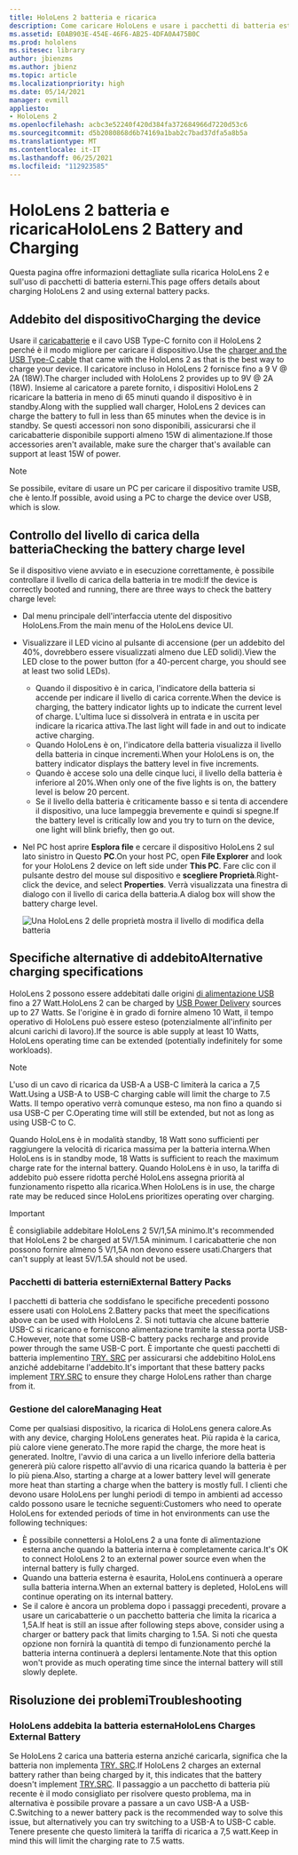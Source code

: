 ```yaml
---
title: HoloLens 2 batteria e ricarica
description: Come caricare HoloLens e usare i pacchetti di batteria esterni.
ms.assetid: E0AB903E-454E-46F6-AB25-4DFA0A475B0C
ms.prod: hololens
ms.sitesec: library
author: jbienzms
ms.author: jbienz
ms.topic: article
ms.localizationpriority: high
ms.date: 05/14/2021
manager: evmill
appliesto:
- HoloLens 2
ms.openlocfilehash: acbc3e52240f420d384fa372684966d7220d53c6
ms.sourcegitcommit: d5b2080868d6b74169a1bab2c7bad37dfa5a8b5a
ms.translationtype: MT
ms.contentlocale: it-IT
ms.lasthandoff: 06/25/2021
ms.locfileid: "112923585"
---
```

# <a name="hololens-2-battery-and-charging"></a><span data-ttu-id="0949b-103">HoloLens 2 batteria e ricarica</span><span class="sxs-lookup"><span data-stu-id="0949b-103">HoloLens 2 Battery and Charging</span></span>

<span data-ttu-id="0949b-104">Questa pagina offre informazioni dettagliate sulla ricarica HoloLens 2 e sull'uso di pacchetti di batteria esterni.</span><span class="sxs-lookup"><span data-stu-id="0949b-104">This page offers details about charging HoloLens 2 and using external battery packs.</span></span>

## <a name="charging-the-device"></a><span data-ttu-id="0949b-105">Addebito del dispositivo</span><span class="sxs-lookup"><span data-stu-id="0949b-105">Charging the device</span></span>

<span data-ttu-id="0949b-106">Usare il [caricabatterie](https://www.microsoft.com/en-us/p/microsoft-hololens-2-usb-c-charger-cable/8vj21f2z8pk5?rtc=1) e il cavo USB Type-C fornito con il HoloLens 2 perché è il modo migliore per caricare il dispositivo.</span><span class="sxs-lookup"><span data-stu-id="0949b-106">Use the [charger and the USB Type-C cable](https://www.microsoft.com/en-us/p/microsoft-hololens-2-usb-c-charger-cable/8vj21f2z8pk5?rtc=1) that came with the HoloLens 2 as that is the best way to charge your device.</span></span> <span data-ttu-id="0949b-107">Il caricatore incluso in HoloLens 2 fornisce fino a 9 V @ 2A (18W).</span><span class="sxs-lookup"><span data-stu-id="0949b-107">The charger included with HoloLens 2 provides up to 9V @ 2A (18W).</span></span> <span data-ttu-id="0949b-108">Insieme al caricatore a parete fornito, i dispositivi HoloLens 2 ricaricare la batteria in meno di 65 minuti quando il dispositivo è in standby.</span><span class="sxs-lookup"><span data-stu-id="0949b-108">Along with the supplied wall charger, HoloLens 2 devices can charge the battery to full in less than 65 minutes when the device is in standby.</span></span> <span data-ttu-id="0949b-109">Se questi accessori non sono disponibili, assicurarsi che il caricabatterie disponibile supporti almeno 15W di alimentazione.</span><span class="sxs-lookup"><span data-stu-id="0949b-109">If those accessories aren't available, make sure the charger that's available can support at least 15W of power.</span></span>

> [!NOTE]
> <span data-ttu-id="0949b-110">Se possibile, evitare di usare un PC per caricare il dispositivo tramite USB, che è lento.</span><span class="sxs-lookup"><span data-stu-id="0949b-110">If possible, avoid using a PC to charge the device over USB, which is slow.</span></span>

## <a name="checking-the-battery-charge-level"></a><span data-ttu-id="0949b-111">Controllo del livello di carica della batteria</span><span class="sxs-lookup"><span data-stu-id="0949b-111">Checking the battery charge level</span></span>
<span data-ttu-id="0949b-112">Se il dispositivo viene avviato e in esecuzione correttamente, è possibile controllare il livello di carica della batteria in tre modi:</span><span class="sxs-lookup"><span data-stu-id="0949b-112">If the device is correctly booted and running, there are three ways to check the battery charge level:</span></span>

- <span data-ttu-id="0949b-113">Dal menu principale dell'interfaccia utente del dispositivo HoloLens.</span><span class="sxs-lookup"><span data-stu-id="0949b-113">From the main menu of the HoloLens device UI.</span></span>
- <span data-ttu-id="0949b-114">Visualizzare il LED vicino al pulsante di accensione (per un addebito del 40%, dovrebbero essere visualizzati almeno due LED solidi).</span><span class="sxs-lookup"><span data-stu-id="0949b-114">View the LED close to the power button (for a 40-percent charge, you should see at least two solid LEDs).</span></span>
    - <span data-ttu-id="0949b-115">Quando il dispositivo è in carica, l'indicatore della batteria si accende per indicare il livello di carica corrente.</span><span class="sxs-lookup"><span data-stu-id="0949b-115">When the device is charging, the battery indicator lights up to indicate the current level of charge.</span></span>  <span data-ttu-id="0949b-116">L'ultima luce si dissolverà in entrata e in uscita per indicare la ricarica attiva.</span><span class="sxs-lookup"><span data-stu-id="0949b-116">The last light will fade in and out to indicate active charging.</span></span>
    - <span data-ttu-id="0949b-117">Quando HoloLens è on, l'indicatore della batteria visualizza il livello della batteria in cinque incrementi.</span><span class="sxs-lookup"><span data-stu-id="0949b-117">When your HoloLens is on, the battery indicator displays the battery level in five increments.</span></span>
    - <span data-ttu-id="0949b-118">Quando è accese solo una delle cinque luci, il livello della batteria è inferiore al 20%.</span><span class="sxs-lookup"><span data-stu-id="0949b-118">When only one of the five lights is on, the battery level is below 20 percent.</span></span>
    - <span data-ttu-id="0949b-119">Se il livello della batteria è criticamente basso e si tenta di accendere il dispositivo, una luce lampeggia brevemente e quindi si spegne.</span><span class="sxs-lookup"><span data-stu-id="0949b-119">If the battery level is critically low and you try to turn on the device, one light will blink briefly, then go out.</span></span>
- <span data-ttu-id="0949b-120">Nel PC host aprire **Esplora file** e cercare il dispositivo HoloLens 2 sul lato sinistro in Questo **PC**.</span><span class="sxs-lookup"><span data-stu-id="0949b-120">On your host PC, open **File Explorer** and look for your HoloLens 2 device on left side under **This PC**.</span></span> <span data-ttu-id="0949b-121">Fare clic con il pulsante destro del mouse sul dispositivo e **scegliere Proprietà**.</span><span class="sxs-lookup"><span data-stu-id="0949b-121">Right-click the device, and select **Properties**.</span></span> <span data-ttu-id="0949b-122">Verrà visualizzata una finestra di dialogo con il livello di carica della batteria.</span><span class="sxs-lookup"><span data-stu-id="0949b-122">A dialog box will show the battery charge level.</span></span>

   ![Una HoloLens 2 delle proprietà mostra il livello di modifica della batteria](images/ResetRecovery2.png)

## <a name="alternative-charging-specifications"></a><span data-ttu-id="0949b-124">Specifiche alternative di addebito</span><span class="sxs-lookup"><span data-stu-id="0949b-124">Alternative charging specifications</span></span>

<span data-ttu-id="0949b-125">HoloLens 2 possono essere addebitati dalle origini [di alimentazione USB](https://www.usb.org/usb-charger-pd) fino a 27 Watt.</span><span class="sxs-lookup"><span data-stu-id="0949b-125">HoloLens 2 can be charged by [USB Power Delivery](https://www.usb.org/usb-charger-pd) sources up to 27 Watts.</span></span> <span data-ttu-id="0949b-126">Se l'origine è in grado di fornire almeno 10 Watt, il tempo operativo di HoloLens può essere esteso (potenzialmente all'infinito per alcuni carichi di lavoro).</span><span class="sxs-lookup"><span data-stu-id="0949b-126">If the source is able supply at least 10 Watts, HoloLens operating time can be extended (potentially indefinitely for some workloads).</span></span> 

> [!NOTE]
> <span data-ttu-id="0949b-127">L'uso di un cavo di ricarica da USB-A a USB-C limiterà la carica a 7,5 Watt.</span><span class="sxs-lookup"><span data-stu-id="0949b-127">Using a USB-A to USB-C charging cable will limit the charge to 7.5 Watts.</span></span> <span data-ttu-id="0949b-128">Il tempo operativo verrà comunque esteso, ma non fino a quando si usa USB-C per C.</span><span class="sxs-lookup"><span data-stu-id="0949b-128">Operating time will still be extended, but not as long as using USB-C to C.</span></span>

<span data-ttu-id="0949b-129">Quando HoloLens è in modalità standby, 18 Watt sono sufficienti per raggiungere la velocità di ricarica massima per la batteria interna.</span><span class="sxs-lookup"><span data-stu-id="0949b-129">When HoloLens is in standby mode, 18 Watts is sufficient to reach the maximum charge rate for the internal battery.</span></span> <span data-ttu-id="0949b-130">Quando HoloLens è in uso, la tariffa di addebito può essere ridotta perché HoloLens assegna priorità al funzionamento rispetto alla ricarica.</span><span class="sxs-lookup"><span data-stu-id="0949b-130">When HoloLens is in use, the charge rate may be reduced since HoloLens prioritizes operating over charging.</span></span>

> [!IMPORTANT]
> <span data-ttu-id="0949b-131">È consigliabile addebitare HoloLens 2 5V/1,5A minimo.</span><span class="sxs-lookup"><span data-stu-id="0949b-131">It's recommended that HoloLens 2 be charged at 5V/1.5A minimum.</span></span> <span data-ttu-id="0949b-132">I caricabatterie che non possono fornire almeno 5 V/1,5A non devono essere usati.</span><span class="sxs-lookup"><span data-stu-id="0949b-132">Chargers that can't supply at least 5V/1.5A should not be used.</span></span> 

### <a name="external-battery-packs"></a><span data-ttu-id="0949b-133">Pacchetti di batteria esterni</span><span class="sxs-lookup"><span data-stu-id="0949b-133">External Battery Packs</span></span>

<span data-ttu-id="0949b-134">I pacchetti di batteria che soddisfano le specifiche precedenti possono essere usati con HoloLens 2.</span><span class="sxs-lookup"><span data-stu-id="0949b-134">Battery packs that meet the specifications above can be used with HoloLens 2.</span></span> <span data-ttu-id="0949b-135">Si noti tuttavia che alcune batterie USB-C si ricaricano e forniscono alimentazione tramite la stessa porta USB-C.</span><span class="sxs-lookup"><span data-stu-id="0949b-135">However, note that some USB-C battery packs recharge and provide power through the same USB-C port.</span></span> <span data-ttu-id="0949b-136">È importante che questi pacchetti di batteria implementino [TRY. SRC](https://usb.org/document-library/usb-type-cr-cable-and-connector-specification-revision-20) per assicurarsi che addebitino HoloLens anziché addebitarne l'addebito.</span><span class="sxs-lookup"><span data-stu-id="0949b-136">It's important that these battery packs implement [TRY.SRC](https://usb.org/document-library/usb-type-cr-cable-and-connector-specification-revision-20) to ensure they charge HoloLens rather than charge from it.</span></span> 

### <a name="managing-heat"></a><span data-ttu-id="0949b-137">Gestione del calore</span><span class="sxs-lookup"><span data-stu-id="0949b-137">Managing Heat</span></span>

<span data-ttu-id="0949b-138">Come per qualsiasi dispositivo, la ricarica di HoloLens genera calore.</span><span class="sxs-lookup"><span data-stu-id="0949b-138">As with any device, charging HoloLens generates heat.</span></span> <span data-ttu-id="0949b-139">Più rapida è la carica, più calore viene generato.</span><span class="sxs-lookup"><span data-stu-id="0949b-139">The more rapid the charge, the more heat is generated.</span></span> <span data-ttu-id="0949b-140">Inoltre, l'avvio di una carica a un livello inferiore della batteria genererà più calore rispetto all'avvio di una ricarica quando la batteria è per lo più piena.</span><span class="sxs-lookup"><span data-stu-id="0949b-140">Also, starting a charge at a lower battery level will generate more heat than starting a charge when the battery is mostly full.</span></span> <span data-ttu-id="0949b-141">I clienti che devono usare HoloLens per lunghi periodi di tempo in ambienti ad accesso caldo possono usare le tecniche seguenti:</span><span class="sxs-lookup"><span data-stu-id="0949b-141">Customers who need to operate HoloLens for extended periods of time in hot environments can use the following techniques:</span></span>

- <span data-ttu-id="0949b-142">È possibile connettersi a HoloLens 2 a una fonte di alimentazione esterna anche quando la batteria interna è completamente carica.</span><span class="sxs-lookup"><span data-stu-id="0949b-142">It's OK to connect HoloLens 2 to an external power source even when the internal battery is fully charged.</span></span>
- <span data-ttu-id="0949b-143">Quando una batteria esterna è esaurita, HoloLens continuerà a operare sulla batteria interna.</span><span class="sxs-lookup"><span data-stu-id="0949b-143">When an external battery is depleted, HoloLens will continue operating on its internal battery.</span></span>    
- <span data-ttu-id="0949b-144">Se il calore è ancora un problema dopo i passaggi precedenti, provare a usare un caricabatterie o un pacchetto batteria che limita la ricarica a 1,5A.</span><span class="sxs-lookup"><span data-stu-id="0949b-144">If heat is still an issue after following steps above, consider using a charger or battery pack that limits charging to 1.5A.</span></span> <span data-ttu-id="0949b-145">Si noti che questa opzione non fornirà la quantità di tempo di funzionamento perché la batteria interna continuerà a deplersi lentamente.</span><span class="sxs-lookup"><span data-stu-id="0949b-145">Note that this option won't provide as much operating time since the internal battery will still slowly deplete.</span></span>

## <a name="troubleshooting"></a><span data-ttu-id="0949b-146">Risoluzione dei problemi</span><span class="sxs-lookup"><span data-stu-id="0949b-146">Troubleshooting</span></span>


### <a name="hololens-charges-external-battery"></a><span data-ttu-id="0949b-147">HoloLens addebita la batteria esterna</span><span class="sxs-lookup"><span data-stu-id="0949b-147">HoloLens Charges External Battery</span></span>
<span data-ttu-id="0949b-148">Se HoloLens 2 carica una batteria esterna anziché caricarla, significa che la batteria non implementa [TRY. SRC](https://usb.org/document-library/usb-type-cr-cable-and-connector-specification-revision-20).</span><span class="sxs-lookup"><span data-stu-id="0949b-148">If HoloLens 2 charges an external battery rather than being charged by it, this indicates that the battery doesn't implement [TRY.SRC](https://usb.org/document-library/usb-type-cr-cable-and-connector-specification-revision-20).</span></span> <span data-ttu-id="0949b-149">Il passaggio a un pacchetto di batteria più recente è il modo consigliato per risolvere questo problema, ma in alternativa è possibile provare a passare a un cavo USB-A a USB-C.</span><span class="sxs-lookup"><span data-stu-id="0949b-149">Switching to a newer battery pack is the recommended way to solve this issue, but alternatively you can try switching to a USB-A to USB-C cable.</span></span> <span data-ttu-id="0949b-150">Tenere presente che questo limiterà la tariffa di ricarica a 7,5 watt.</span><span class="sxs-lookup"><span data-stu-id="0949b-150">Keep in mind this will limit the charging rate to 7.5 watts.</span></span>
